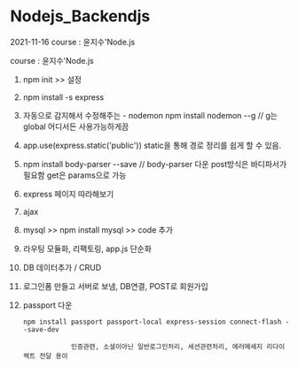 # Nodejs_Backendjs

2021-11-16 course : 윤지수'Node.js

course : 윤지수'Node.js

1.  npm init >> 설정

2.  npm install -s express

3.  자동으로 감지해서 수정해주는 - nodemon
    npm install nodemon --g // g는 global 어디서든 사용가능하게끔
4.  app.use(express.static('public'))
    static을 통해 경로 정리를 쉽게 할 수 있음.

5.  npm install body-parser --save // body-parser 다운
    post방식은 바디파서가 필요함
    get은 params으로 가능

6.  express 페이지 따라해보기

7.  ajax

8.  mysql >> npm install mysql >> code 추가

9.  라우팅 모듈화, 리팩토링, app.js 단순화

10. DB 데이터추가 / CRUD

11. 로그인폼 만들고 서버로 보냄, DB연결, POST로 회원가입

12. passport 다운

        npm install passport passport-local express-session connect-flash --save-dev

                    인증관련, 소셜이아닌 일반로그인처리, 세션관련처리, 에러메세지 리다이렉트 전달 용이
